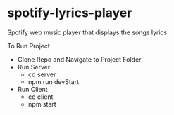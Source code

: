 # spotify-lyrics-player
Spotify web music player that displays the songs lyrics

To Run Project

- Clone Repo and Navigate to Project Folder
- Run Server
  - cd server
  - npm run devStart
- Run Client 
  - cd client 
  - npm start

